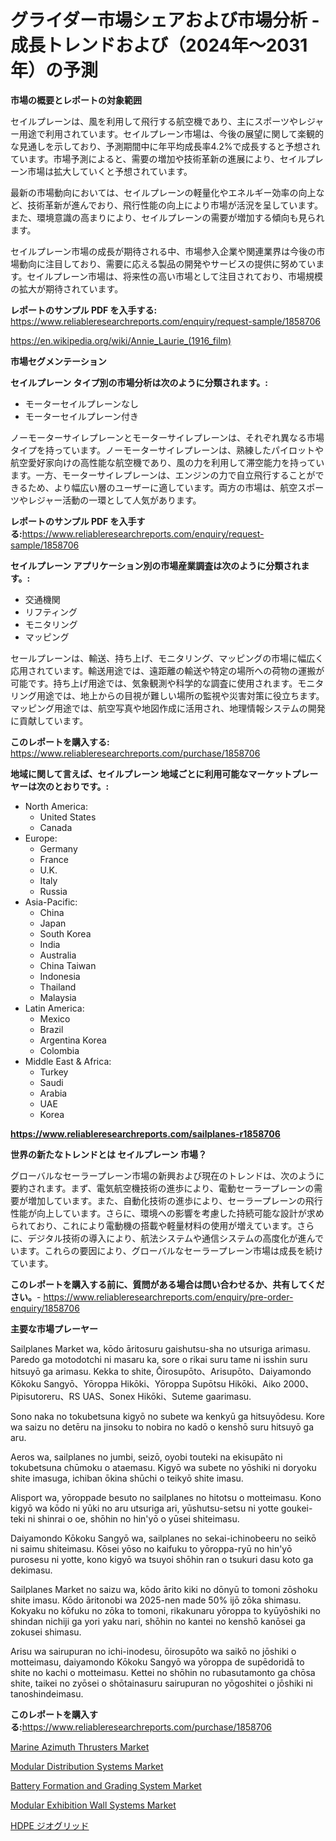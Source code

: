 <p><h1>グライダー市場シェアおよび市場分析 - 成長トレンドおよび（2024年〜2031年）の予測</h1></p><p><strong>市場の概要とレポートの対象範囲</strong></p>
<p><p>セイルプレーンは、風を利用して飛行する航空機であり、主にスポーツやレジャー用途で利用されています。セイルプレーン市場は、今後の展望に関して楽観的な見通しを示しており、予測期間中に年平均成長率4.2%で成長すると予想されています。市場予測によると、需要の増加や技術革新の進展により、セイルプレーン市場は拡大していくと予想されています。</p><p>最新の市場動向においては、セイルプレーンの軽量化やエネルギー効率の向上など、技術革新が進んでおり、飛行性能の向上により市場が活況を呈しています。また、環境意識の高まりにより、セイルプレーンの需要が増加する傾向も見られます。</p><p>セイルプレーン市場の成長が期待される中、市場参入企業や関連業界は今後の市場動向に注目しており、需要に応える製品の開発やサービスの提供に努めています。セイルプレーン市場は、将来性の高い市場として注目されており、市場規模の拡大が期待されています。</p></p>
<p><strong>レポートのサンプル PDF を入手する:</strong> <a href="https://www.reliableresearchreports.com/enquiry/request-sample/1858706">https://www.reliableresearchreports.com/enquiry/request-sample/1858706</a></p>
<p><a href="https://en.wikipedia.org/wiki/Annie_Laurie_(1916_film)">https://en.wikipedia.org/wiki/Annie_Laurie_(1916_film)</a></p>
<p><strong>市場セグメンテーション</strong></p>
<p><strong>セイルプレーン タイプ別の市場分析は次のように分類されます。:</strong></p>
<p><ul><li>モーターセイルプレーンなし</li><li>モーターセイルプレーン付き</li></ul></p>
<p><p>ノーモーターサイレプレーンとモーターサイレプレーンは、それぞれ異なる市場タイプを持っています。ノーモーターサイレプレーンは、熟練したパイロットや航空愛好家向けの高性能な航空機であり、風の力を利用して滞空能力を持っています。一方、モーターサイレプレーンは、エンジンの力で自立飛行することができるため、より幅広い層のユーザーに適しています。両方の市場は、航空スポーツやレジャー活動の一環として人気があります。</p></p>
<p><strong>レポートのサンプル PDF を入手する:</strong><a href="https://www.reliableresearchreports.com/enquiry/request-sample/1858706">https://www.reliableresearchreports.com/enquiry/request-sample/1858706</a></p>
<p><strong> セイルプレーン アプリケーション別の市場産業調査は次のように分類されます。:</strong></p>
<p><ul><li>交通機関</li><li>リフティング</li><li>モニタリング</li><li>マッピング</li></ul></p>
<p><p>セールプレーンは、輸送、持ち上げ、モニタリング、マッピングの市場に幅広く応用されています。輸送用途では、遠距離の輸送や特定の場所への荷物の運搬が可能です。持ち上げ用途では、気象観測や科学的な調査に使用されます。モニタリング用途では、地上からの目視が難しい場所の監視や災害対策に役立ちます。マッピング用途では、航空写真や地図作成に活用され、地理情報システムの開発に貢献しています。</p></p>
<p><strong>このレポートを購入する:</strong> <a href="https://www.reliableresearchreports.com/purchase/1858706">https://www.reliableresearchreports.com/purchase/1858706</a></p>
<p><strong>地域に関して言えば、セイルプレーン 地域ごとに利用可能なマーケットプレーヤーは次のとおりです。:</strong></p>
<p><ul>
    <li>
        North America:
        <ul>
            <li>United States</li>
            <li>Canada</li>
        </ul>
    </li>
    <li>
        Europe:
        <ul>
            <li>Germany</li>
            <li>France</li>
            <li>U.K.</li>
            <li>Italy</li>
            <li>Russia</li>
        </ul>
    </li>
    <li>
        Asia-Pacific:
        <ul>
            <li>China</li>
            <li>Japan</li>
            <li>South Korea</li>
            <li>India</li>
            <li>Australia</li>
            <li>China Taiwan</li>
            <li>Indonesia</li>
            <li>Thailand</li>
            <li>Malaysia</li>
        </ul>
    </li>
    <li>
        Latin America:
        <ul>
            <li>Mexico</li>
            <li>Brazil</li>
            <li>Argentina Korea</li>
            <li>Colombia</li>
        </ul>
    </li>
    <li>
        Middle East & Africa:
        <ul>
            <li>Turkey</li>
            <li>Saudi</li>
            <li>Arabia</li>
            <li>UAE</li>
            <li>Korea</li>
        </ul>
    </li>
    </ul></p>
<p><strong><a href="https://www.reliableresearchreports.com/sailplanes-r1858706">https://www.reliableresearchreports.com/sailplanes-r1858706</a></strong></p>
<p><strong>世界の新たなトレンドとは セイルプレーン 市場？</strong></p>
<p><p>グローバルなセーラープレーン市場の新興および現在のトレンドは、次のように要約されます。まず、電気航空機技術の進歩により、電動セーラープレーンの需要が増加しています。また、自動化技術の進歩により、セーラープレーンの飛行性能が向上しています。さらに、環境への影響を考慮した持続可能な設計が求められており、これにより電動機の搭載や軽量材料の使用が増えています。さらに、デジタル技術の導入により、航法システムや通信システムの高度化が進んでいます。これらの要因により、グローバルなセーラープレーン市場は成長を続けています。</p></p>
<p><strong>このレポートを購入する前に、質問がある場合は問い合わせるか、共有してください。</strong>- <a href="https://www.reliableresearchreports.com/enquiry/pre-order-enquiry/1858706">https://www.reliableresearchreports.com/enquiry/pre-order-enquiry/1858706</a></p>
<p><strong>主要な市場プレーヤー</strong></p>
<p><p>Sailplanes Market wa, kōdo āritosuru gaishutsu-sha no utsuriga arimasu. Paredo ga motodotchi ni masaru ka, sore o rikai suru tame ni isshin suru hitsuyō ga arimasu. Kekka to shite, Ōirosupōto、Arisupōto、Daiyamondo Kōkoku Sangyō、Yōroppa Hikōki、Yōroppa Supōtsu Hikōki、Aiko 2000、Pipisutoreru、RS UAS、Sonex Hikōki、Suteme gaarimasu.</p><p>Sono naka no tokubetsuna kigyō no subete wa kenkyū ga hitsuyōdesu. Kore wa saizu no detēru na jinsoku to nobira no kadō o kenshō suru hitsuyō ga aru. </p><p>Aeros wa, sailplanes no jumbi, seizō, oyobi touteki na ekisupāto ni tokubetsuna chūmoku o ataemasu. Kigyō wa subete no yōshiki ni doryoku shite imasuga, ichiban ōkina shūchi o teikyō shite imasu.</p><p>Alisport wa, yōroppade besuto no sailplanes no hitotsu o motteimasu. Kono kigyō wa kōdo ni yūki no aru utsuriga ari, yūshutsu-setsu ni yotte goukei-teki ni shinrai o oe, shōhin no hin'yō o yūsei shiteimasu.</p><p>Daiyamondo Kōkoku Sangyō wa, sailplanes no sekai-ichinobeeru no seikō ni saimu shiteimasu. Kōsei yōso no kaifuku to yōroppa-ryū no hin'yō purosesu ni yotte, kono kigyō wa tsuyoi shōhin ran o tsukuri dasu koto ga dekimasu.</p><p>Sailplanes Market no saizu wa, kōdo ārito kiki no dōnyū to tomoni zōshoku shite imasu. Kōdo āritonobi wa 2025-nen made 50% ijō zōka shimasu. Kokyaku no kōfuku no zōka to tomoni, rikakunaru yōroppa to kyūyōshiki no shindan nichiji ga yori yaku nari, shōhin no kantei no kenshō kanōsei ga zokusei shimasu.</p><p>Arisu wa sairupuran no ichi-inodesu, ōirosupōto wa saikō no jōshiki o motteimasu, daiyamondo Kōkoku Sangyō wa yōroppa de supēdoridā to shite no kachi o motteimasu. Kettei no shōhin no rubasutamonto ga chōsa shite, taikei no zyōsei o shōtainasuru sairupuran no yōgoshitei o jōshiki ni tanoshindeimasu.</p></p>
<p><strong>このレポートを購入する:</strong><a href="https://www.reliableresearchreports.com/purchase/1858706">https://www.reliableresearchreports.com/purchase/1858706</a></p>
<p><p><a href="https://medium.com/@fredyconn_73380/insights-into-the-marine-azimuth-thrusters-industry-market-financial-status-market-size-and-3be0a01d386f">Marine Azimuth Thrusters Market</a></p><p><a href="https://github.com/ranaacryptoaddmin/Market-Research-Report-List-1/blob/main/modular-distribution-systems-market.md">Modular Distribution Systems Market</a></p><p><a href="https://www.linkedin.com/pulse/battery-formation-grading-system-market-research-report-includes-nvxxe">Battery Formation and Grading System Market</a></p><p><a href="https://github.com/RoccoManning/Market-Research-Report-List-6/blob/main/modular-exhibition-wall-systems-market.md">Modular Exhibition Wall Systems Market</a></p><p><a href="https://github.com/RandallRunte2023/Market-Research-Report-List-2/blob/main/505280939982.md">HDPE ジオグリッド</a></p></p>